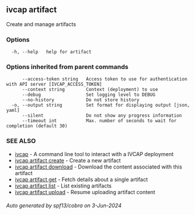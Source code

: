 ## ivcap artifact

Create and manage artifacts 

### Options

```
  -h, --help   help for artifact
```

### Options inherited from parent commands

```
      --access-token string   Access token to use for authentication with API server [IVCAP_ACCESS_TOKEN]
      --context string        Context (deployment) to use
      --debug                 Set logging level to DEBUG
      --no-history            Do not store history
  -o, --output string         Set format for displaying output [json, yaml]
      --silent                Do not show any progress information
      --timeout int           Max. number of seconds to wait for completion (default 30)
```

### SEE ALSO

* [ivcap](ivcap.md)	 - A command line tool to interact with a IVCAP deployment
* [ivcap artifact create](ivcap_artifact_create.md)	 - Create a new artifact
* [ivcap artifact download](ivcap_artifact_download.md)	 - Download the content associated with this artifact
* [ivcap artifact get](ivcap_artifact_get.md)	 - Fetch details about a single artifact
* [ivcap artifact list](ivcap_artifact_list.md)	 - List existing artifacts
* [ivcap artifact upload](ivcap_artifact_upload.md)	 - Resume uploading artifact content

###### Auto generated by spf13/cobra on 3-Jun-2024
